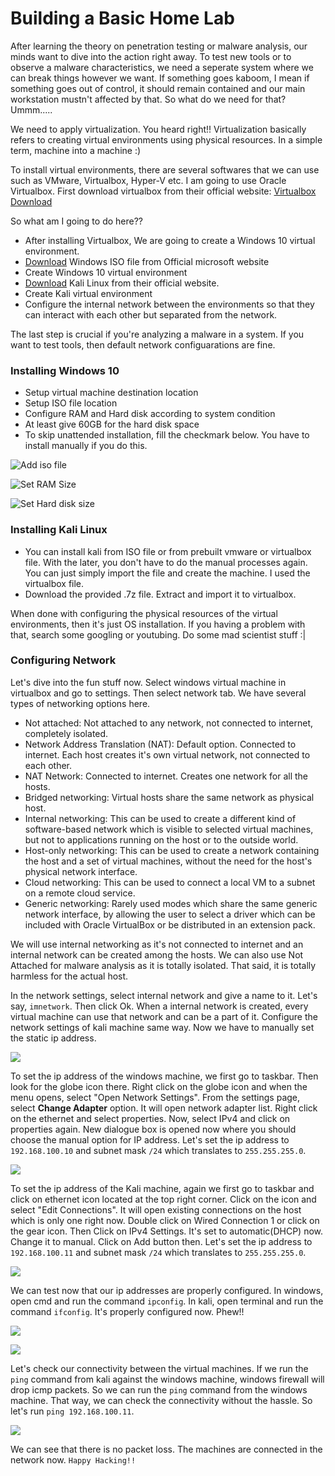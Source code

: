# Building a Basic Home Lab
After learning the theory on penetration testing or malware analysis, our minds want to dive into the action right away. To test new tools or to observe a malware characteristics, we need a seperate system where we can break things however we want. If something goes kaboom, I mean if something goes out of control, it should remain contained and our main workstation mustn't affected by that. So what do we need for that? Ummm.....

We need to apply virtualization. You heard right!! Virtualization basically refers to creating virtual environments using physical resources. In a simple term, machine into a machine :)

To install virtual environments, there are several softwares that we can use such as VMware, Virtualbox, Hyper-V etc. I am going to use Oracle Virtualbox. First download virtualbox from their official website: [Virtualbox Download](https://www.virtualbox.org/wiki/Downloads)

So what am I going to do here??

- After installing Virtualbox, We are going to create a Windows 10 virtual environment.
- [Download](https://www.microsoft.com/en-us/software-download/windows10) Windows ISO file from Official microsoft website
- Create Windows 10 virtual environment
- [Download](https://www.kali.org/get-kali/) Kali Linux from their official website.
- Create Kali virtual environment
- Configure the internal network between the environments so that they can interact with each other but separated from the network.

The last step is crucial if you're analyzing a malware in a system. If you want to test tools, then default network configuarations are fine.

### Installing Windows 10

- Setup virtual machine destination location
- Setup ISO file location
- Configure RAM and Hard disk according to system condition
- At least give 60GB for the hard disk space
- To skip unattended installation, fill the checkmark below. You have to install manually if you do this.

![Add iso file](https://raw.githubusercontent.com/ImdadMiran17/Building-Basic-Home-Lab/refs/heads/main/Screenshot%20(339).png)

![Set RAM Size](https://raw.githubusercontent.com/ImdadMiran17/Building-Basic-Home-Lab/refs/heads/main/Screenshot%20(340).png)

![Set Hard disk size](https://raw.githubusercontent.com/ImdadMiran17/Building-Basic-Home-Lab/refs/heads/main/Screenshot%20(341).png)


### Installing Kali Linux

- You can install kali from ISO file or from prebuilt vmware or virtualbox file. With the later, you don't have to do the manual processes again. You can just simply import the file and create the machine. I used the virtualbox file.
- Download the provided .7z file. Extract and import it to virtualbox.

When done with configuring the physical resources of the virtual environments, then it's just OS installation. If you having a problem with that, search some googling or youtubing. Do some mad scientist stuff :|


### Configuring Network

Let's dive into the fun stuff now. Select windows virtual machine in virtualbox and go to settings. Then select network tab. We have several types of networking options here.

- Not attached: Not attached to any network, not connected to internet, completely isolated.
- Network Address Translation (NAT): Default option. Connected to internet. Each host creates it's own virtual network, not connected to each other.
- NAT Network: Connected to internet. Creates one network for all the hosts.
- Bridged networking: Virtual hosts share the same network as physical host.
- Internal networking: This can be used to create a different kind of software-based network which is visible to selected virtual machines, but not to applications running on the host or to the outside world.
- Host-only networking: This can be used to create a network containing the host and a set of virtual machines, without the need for the host's physical network interface.
- Cloud networking: This can be used to connect a local VM to a subnet on a remote cloud service.
- Generic networking: Rarely used modes which share the same generic network interface, by allowing the user to select a driver which can be included with Oracle VirtualBox or be distributed in an extension pack. 

We will use internal networking as it's not connected to internet and an internal network can be created among the hosts. We can also use Not Attached for malware analysis as it is totally isolated. That said, it is totally harmless for the actual host.

In the network settings, select internal network and give a name to it. Let's say, ```imnetwork```. Then click Ok. When a internal network is created, every virtual machine can use that network and can be a part of it. Configure the network settings of kali machine same way. Now we have to manually set the static ip address.


![](https://raw.githubusercontent.com/ImdadMiran17/Building-Basic-Home-Lab/refs/heads/main/Screenshot%20(342).png)


To set the ip address of the windows machine, we first go to taskbar. Then look for the globe icon there. Right click on the globe icon and when the menu opens, select "Open Network Settings". From the settings page, select **Change Adapter** option. It will open network adapter list. Right click on the ethernet and select properties. Now, select IPv4 and click on properties again. New dialogue box is opened now where you should choose the manual option for IP address. Let's set the ip address to ```192.168.100.10``` and subnet mask ```/24``` which translates to ```255.255.255.0```.


![](https://raw.githubusercontent.com/ImdadMiran17/Building-Basic-Home-Lab/refs/heads/main/Screenshot%20(1).png)


To set the ip address of the Kali machine, again we first go to taskbar and click on ethernet icon located at the top right corner. Click on the icon and select "Edit Connections". It will open existing connections on the host which is only one right now. Double click on Wired Connection 1 or click on the gear icon. Then Click on IPv4 Settings. It's set to automatic(DHCP) now. Change it to manual. Click on Add button then. Let's set the ip address to ```192.168.100.11``` and subnet mask ```/24``` which translates to ```255.255.255.0```.


![](https://raw.githubusercontent.com/ImdadMiran17/Building-Basic-Home-Lab/refs/heads/main/Screenshot_2025-02-16_22-55-06.png)


We can test now that our ip addresses are properly configured. In windows, open cmd and run the command ```ipconfig```. In kali, open terminal and run the command ```ifconfig```. It's properly configured now. Phew!!


![](https://raw.githubusercontent.com/ImdadMiran17/Building-Basic-Home-Lab/refs/heads/main/Screenshot%20(2).png)

![](https://raw.githubusercontent.com/ImdadMiran17/Building-Basic-Home-Lab/refs/heads/main/Screenshot_2025-02-16_22-57-24.png)


Let's check our connectivity between the virtual machines. If we run the ```ping``` command from kali against the windows machine, windows firewall will drop icmp packets. So we can run the ```ping``` command from the windows machine. That way, we can check the connectivity without the hassle. So let's run ```ping 192.168.100.11```.


![](https://github.com/ImdadMiran17/Building-Basic-Home-Lab/blob/main/Screenshot%20(3).png)


We can see that there is no packet loss. The machines are connected in the network now. ```Happy Hacking!!```















